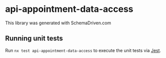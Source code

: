 
# api-appointment-data-access

This library was generated with SchemaDriven.com

## Running unit tests

Run `nx test api-appointment-data-access` to execute the unit tests via [Jest](https://jestjs.io).

